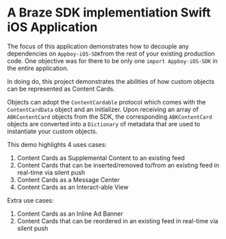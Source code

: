 # A Braze SDK implementiation Swift iOS Application

The focus of this application demonstrates how to decouple any dependencies on `Appboy-iOS-SDK`from the rest of your existing production code. One objective was for there to be only one `import Appboy-iOS-SDK` in the entire application. 

In doing do, this project demonstrates the abilities of how custom objects can be represented as Content Cards.

Objects can adopt the `ContentCardable` protocol which comes with the `ContentCardData` object and an initializer.
Upon receiving an array of `ABKContentCard` objects from the SDK, the corresponding `ABKContentCard` objects are converted into a `Dictionary` of metadata that are used to instantiate your custom objects.

This demo highlights 4 uses cases:
<ol>
  <li>Content Cards as Supplemental Content to an existing feed</li>
  <li>Content Cards that can be inserted/removed to/from an existing feed in real-time via silent push</li>
  <li>Content Cards as a Message Center</li>
  <li>Content Cards as an Interact-able View</li>
</ol>
Extra use cases:
<ol>
  <li>Content Cards as an Inline Ad Banner</li>
  <li>Content Cards that can be reordered in an existing feed in real-time via silent push</li>
</ol>
